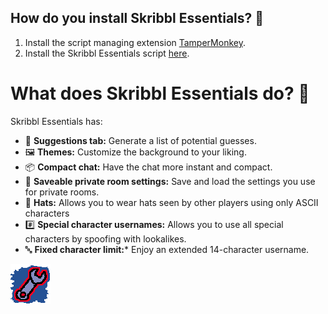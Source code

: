 ## How do you install Skribbl Essentials? 📜
1. Install the script managing extension [TamperMonkey](https://chrome.google.com/webstore/detail/tampermonkey/dhdgffkkebhmkfjojejmpbldmpobfkfo).
2. Install the Skribbl Essentials script [here](https://github.com/Databones/SkribblEssentials/raw/main/Skribbl%20Essentials.user.js).


# What does Skribbl Essentials do? 🤔
Skribbl Essentials has:
- 📄 **Suggestions tab:** Generate a list of potential guesses.
- 🖼️ **Themes:** Customize the background to your liking.
- 📦 **Compact chat:** Have the chat more instant and compact.
- 💾 **Saveable private room settings:** Save and load the settings you use for private rooms.
- 🎩 **Hats:** Allows you to wear hats seen by other players using only ASCII characters
- #️⃣ **Special character usernames:** Allows you to use all special characters by spoofing with lookalikes.
- 🔤 **Fixed character limit:*** Enjoy an extended 14-character username.

![](https://raw.githubusercontent.com/Databones/SkribblEssentials/main/logoGIF.gif)
